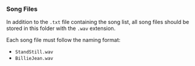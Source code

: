 ### Song Files

In addition to the `.txt` file containing the song list, all song files should be stored in this folder with the `.wav` extension.

Each song file must follow the naming format:

- `StandStill.wav`
- `BillieJean.wav`
